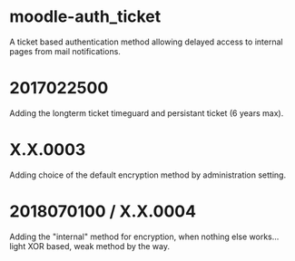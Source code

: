 moodle-auth_ticket
==================

A ticket based authentication method allowing delayed access to internal pages from mail notifications.

2017022500
===================
Adding the longterm ticket timeguard and persistant ticket (6 years max).

X.X.0003
==================
Adding choice of the default encryption method by administration setting.

2018070100 / X.X.0004
==================
Adding the "internal" method for encryption, when nothing else works... light XOR based, weak method by the way. 